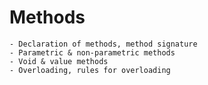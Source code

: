 # Methods
    - Declaration of methods, method signature
    - Parametric & non-parametric methods
    - Void & value methods
    - Overloading, rules for overloading